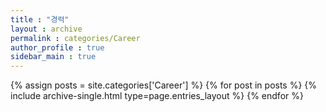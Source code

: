 ```yaml
---
title : "경력"
layout : archive
permalink : categories/Career
author_profile : true
sidebar_main : true
---
```



{% assign posts = site.categories['Career'] %}
{% for post in posts %} {% include archive-single.html type=page.entries_layout %} {% endfor %}